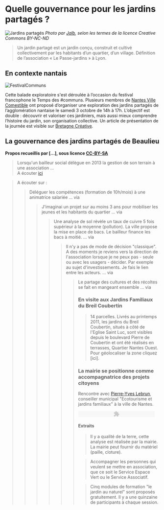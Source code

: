 # Quelle gouvernance pour les jardins partagés ? 

![Jardins partagés](http://www.nantesvillecomestible.org/wp-content/uploads/2015/09/photo_3_article_ouishare-50f01-604x270.jpg) *Photo par [Jalb](https://www.flickr.com/photos/jalb/), selon les termes de la licence Creative Commons BY-NC-ND*

> Un jardin partagé est un jardin conçu, construit et cultivé collectivement par les habitants d’un quartier, d’un village. Définition de l’association « Le Passe-jardins » à Lyon.

## En contexte nantais

![FestivalCommuns](http://www.selfcity.be/uploads/3/8/5/1/38514543/4482453.jpg?294)

Cette balade exploratoire s'est déroulée à l’occasion du festival francophone le Temps des #communs. Plusieurs membres de [Nantes Ville Comestible](http://www.nantesvillecomestible.org/) ont proposé d’organiser une exploration des jardins partagés de l’agglomération nantaise le samedi 3 octobre de 14h à 17h. L’objectif est double : découvrir et valoriser ces jardiniers, mais aussi mieux comprendre l’histoire du jardin, son organisation collective. Un article de présentation de la journée est visible sur [Bretagne Créative](http://www.bretagne-creative.net/article733.html).

## La gouvernance des jardins partagés de Beaulieu

**Propos recueillis par [...], sous licence [CC-BY-SA](https://creativecommons.org/licenses/by-sa/2.0/fr/)**

> Lorsqu'un bailleur social délègue en 2013 la gestion de son terrain à une association ...  
> A écouter [ici](https://dl.dropboxusercontent.com/content_link/kF02vlc7ZSif3uTQyQHFS2NQWgCfBcLn7my2CBLw4ViUD4Ag4Vfj3JsTDldGMmGp/file)

> A écouter sur : <object type="application/x-shockwave-flash" data="http://flash-mp3-player.net/medias/player_mp3_maxi.swf" width="250" height="20">
    <param name="movie" value="http://flash-mp3-player.net/medias/player_mp3_maxi.swf" />
    <param name="bgcolor" value="#ffffff" />
    <param name="FlashVars" value="mp3=https%3A//dl.dropboxusercontent.com/content_link/UFsA685V1KCsSdQEO9uo3aw6mCOOO3DedP8vcVKTZOWYwX4liNsxOO7J27KJwjlN/file&amp;width=250&amp;showvolume=1&amp;loadingcolor=ffff29" />
</object>

> Déléguer les compétences (formation de 10h/mois) à une animatrice salariée ... via <object type="application/x-shockwave-flash" data="http://flash-mp3-player.net/medias/player_mp3_maxi.swf" width="250" height="20">
    <param name="movie" value="http://flash-mp3-player.net/medias/player_mp3_maxi.swf" />
    <param name="bgcolor" value="#ffffff" />
    <param name="FlashVars" value="mp3=https://dl.dropboxusercontent.com/content_link/WTfMKomngDtIj1kMnhMqHSbOdTt7lQVoFYkOYVfKYR0N0GSKPMZR0vPOoaN3z9Qk/file&amp;width=250&amp;showvolume=1&amp;loadingcolor=ffff29" />
</object>

> J'imaginai un projet sur au moins 3 ans pour mobiliser les jeunes et les habitants du quartier ... via <object type="application/x-shockwave-flash" data="http://flash-mp3-player.net/medias/player_mp3_maxi.swf" width="250" height="20">
    <param name="movie" value="http://flash-mp3-player.net/medias/player_mp3_maxi.swf" />
    <param name="bgcolor" value="#ffffff" />
    <param name="FlashVars" value="mp3=https://dl.dropboxusercontent.com/content_link/iBwpq6dGSeWAl5hlyc0DNAffa013ayXXQbOQ0c6PsDcgAYud0uhyuO83wdmxumy0/file&amp;width=250&amp;showvolume=1&amp;loadingcolor=ffff29" />
</object>

> Une analyse de sol révèle un taux de cuivre 5 fois supérieur à la moyenne (pollution). La ville propose la mise en place de bacs. Le bailleur finance les bacs à moitié. ... via <object type="application/x-shockwave-flash" data="http://flash-mp3-player.net/medias/player_mp3_maxi.swf" width="250" height="20">
    <param name="movie" value="http://flash-mp3-player.net/medias/player_mp3_maxi.swf" />
    <param name="bgcolor" value="#ffffff" />
    <param name="FlashVars" value="mp3=https://dl.dropboxusercontent.com/content_link/jtR1rhae93kQyWJd2kb3Q9qHHaOsLsmKVB2k7nDjhMBBkrweS3rrLlyc8vajw3tH/file&amp;width=250&amp;showvolume=1&amp;loadingcolor=ffff29" />
</object>

> Il n'y a pas de mode de décision "classique". A des moments je reviens vers la direction de l'association lorsque je ne peux pas - seule ou avec les usagers - décider. Par exemple au sujet d'investissements. Je fais le lien entre les acteurs. ... via  <object type="application/x-shockwave-flash" data="http://flash-mp3-player.net/medias/player_mp3_maxi.swf" width="250" height="20">
    <param name="movie" value="http://flash-mp3-player.net/medias/player_mp3_maxi.swf" />
    <param name="bgcolor" value="#ffffff" />
    <param name="FlashVars" value="mp3=https://dl.dropboxusercontent.com/content_link/qBGZsgqBHYDpkh5uU1FMXLAGN3Uctn91smD4zh3Llge7pEkvBvXa8WP5ZcWOyjDv/file&amp;width=250&amp;showvolume=1&amp;loadingcolor=ffff29" />
</object>


> Le partage des cultures et des récoltes se fait en mangeant ensemble ... via <object type="application/x-shockwave-flash" data="http://flash-mp3-player.net/medias/player_mp3_maxi.swf" width="250" height="20">
    <param name="movie" value="http://flash-mp3-player.net/medias/player_mp3_maxi.swf" />
    <param name="bgcolor" value="#ffffff" />
    <param name="FlashVars" value="mp3=https://dl.dropboxusercontent.com/content_link/USJ4HNk7CJu37Z4hK6z5ISbVZbk7GEVYXmJMQD0SpPzik3NUx65teSyU3EEVZyF6/file&amp;width=250&amp;showvolume=1&amp;loadingcolor=ffff29" />
</object>


### En visite aux Jardins Familiaux du Breil Coubertin

> 14 parcelles. Livrés au printemps 2011, les jardins du Breil Coubertin, situés à côté de l'Eglise Saint Luc, sont visibles depuis le boulevard Pierre de Coubertin et ont été réalisés en terrasses, Quartier Nantes Ouest. Pour géolocaliser la zone cliquez [ici].


### La mairie se positionne comme accompagnatrice des projets citoyens

Rencontre avec [Pierre-Yves Lebrun](http://www.nantes.fr/home/ville-de-nantes/institution/conseil-municipal/vos-65-elu-e-s/pierre-yves-le-brun.html), conseiller municipal "Ecotourisme et jardins familiaux" à la ville de Nantes. 

<object type="application/x-shockwave-flash" data="http://flash-mp3-player.net/medias/player_mp3_maxi.swf" width="250" height="20">
    <param name="movie" value="http://flash-mp3-player.net/medias/player_mp3_maxi.swf" />
    <param name="bgcolor" value="#ffffff" />
    <param name="FlashVars" value="mp3=https://dl.dropboxusercontent.com/content_link/1ZmOFSxTakU4GujTg7hAp2GRsUm3OcvH71cVVB5UiTiZaptsvEPY8q29OszXz2TE/file&amp;width=250&amp;showvolume=1&amp;loadingcolor=ffff29" />
</object>

#### Extraits 

> Il y a qualité de la terre, cette analyse est réalisée par la mairie. La mairie peut fournir du matériel (paille, cloture). 

> Accompagner les personnes qui veulent se mettre en association, que ce soit le Service Espace Vert ou le Service Associatif. 

> Cinq modules de formation "le jardin au naturel" sont proposés gratuitement. Il y a une quinzaine de participants à chaque session. 









